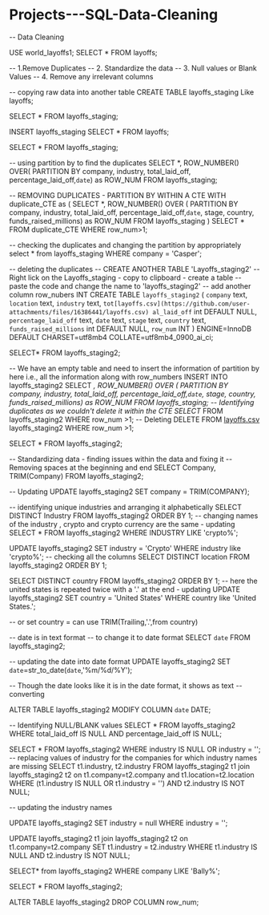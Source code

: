 # Projects---SQL-Data-Cleaning

-- Data Cleaning

USE world_layoffs1;
SELECT *
FROM layoffs;


-- 1.Remove Duplicates
-- 2. Standardize the data 
-- 3. Null values or Blank Values
-- 4. Remove any irrelevant columns


-- copying raw data into another table
CREATE TABLE layoffs_staging
Like layoffs;

SELECT *
FROM layoffs_staging;

INSERT layoffs_staging
SELECT *
FROM layoffs;

SELECT *
FROM layoffs_staging;

-- using partition by to find the duplicates
SELECT *,
ROW_NUMBER() OVER(
PARTITION BY company, industry, total_laid_off, percentage_laid_off,`date`) as ROW_NUM
FROM layoffs_staging;

-- REMOVING DUPLICATES - PARTITION BY WITHIN A CTE 
WITH duplicate_CTE as
(
SELECT *,
ROW_NUMBER() OVER (
PARTITION BY company, industry, total_laid_off, percentage_laid_off,`date`, stage, country, funds_raised_millions) as ROW_NUM
FROM layoffs_staging
)
SELECT *
FROM duplicate_CTE
WHERE row_num>1;

-- checking the duplicates and changing the partition by appropriately
select *
from layoffs_staging
WHERE company = 'Casper';

-- deleting the duplicates
-- CREATE ANOTHER TABLE 'Layoffs_staging2'
-- Right lick on the Layoffs_staging - copy to clipboard - create a table
-- paste the code and change the name to 'layoffs_staging2' 
-- add another column row_nubers INT
CREATE TABLE `layoffs_staging2` (
  `company` text,
  `location` text,
  `industry` text,
  `tot[layoffs.csv](https://github.com/user-attachments/files/16386441/layoffs.csv)
al_laid_off` int DEFAULT NULL,
  `percentage_laid_off` text,
  `date` text,
  `stage` text,
  `country` text,
  `funds_raised_millions` int DEFAULT NULL,
  `row_num` INT
) ENGINE=InnoDB DEFAULT CHARSET=utf8mb4 COLLATE=utf8mb4_0900_ai_ci;

SELECT*
FROM layoffs_staging2;

-- We have an empty table and need to insert the information of partition by here i.e., all the information along with row_numbers
INSERT INTO layoffs_staging2
SELECT *,
ROW_NUMBER() OVER (
PARTITION BY company, industry, total_laid_off, percentage_laid_off,`date`, stage, country, funds_raised_millions) as ROW_NUM
FROM layoffs_staging;
-- Identifying duplicates as we couldn't delete it within the CTE 
SELECT*
FROM layoffs_staging2
WHERE row_num >1;
-- Deleting
DELETE
FROM [layoffs.csv](https://github.com/user-attachments/files/16386444/layoffs.csv)
layoffs_staging2
WHERE row_num >1;

SELECT *
FROM layoffs_staging2;

-- Standardizing data - finding issues within the data and fixing it
-- Removing spaces at the beginning and end
SELECT Company, TRIM(Company)
FROM layoffs_staging2; 

-- Updating
UPDATE layoffs_staging2
SET company = TRIM(COMPANY);

-- identifying unique industries and arranging it alphabetically
SELECT DISTINCT Industry
FROM layoffs_staging2
ORDER BY 1;
-- changing names of the industry , crypto and crypto currency are the same - updating 
SELECT *
FROM layoffs_staging2
WHERE INDUSTRY LIKE 'crypto%';



UPDATE layoffs_staging2
SET industry = 'Crypto'
WHERE industry like 'crypto%';
-- checking all the columns
SELECT DISTINCT location
FROM layoffs_staging2
ORDER BY 1;

SELECT DISTINCT country
FROM layoffs_staging2
ORDER BY 1;
-- here the united states is repeated twice with a '.' at the end - updating
UPDATE layoffs_staging2
SET country = 'United States'
WHERE country like 'United States.';

-- or set country = can use TRIM(Trailing,'.',from country)

-- date is in text format
-- to change it to date format
SELECT `date`
FROM layoffs_staging2;

-- updating the date into date format
UPDATE layoffs_staging2
SET `date`=str_to_date(`date`,'%m/%d/%Y');

-- Though the date looks like it is in the date format, it shows as text
-- converting

ALTER TABLE layoffs_staging2
MODIFY COLUMN `date` DATE;

-- Identifying NULL/BLANK values
SELECT *
FROM layoffs_staging2
WHERE total_laid_off IS NULL
AND percentage_laid_off IS NULL;

SELECT *
FROM layoffs_staging2
WHERE industry IS NULL 
OR industry = '';
-- replacing values of industry for the companies for which industry names are missing
SELECT t1.industry, t2.industry
FROM layoffs_staging2 t1
join layoffs_staging2 t2
 on t1.company=t2.company
 and t1.location=t2.location
WHERE (t1.industry IS NULL OR t1.industry = '')
AND t2.industry IS NOT NULL;


-- updating the industry names

UPDATE layoffs_staging2
SET industry = null
WHERE industry = '';

UPDATE layoffs_staging2 t1
join layoffs_staging2 t2
 on t1.company=t2.company
SET t1.industry = t2.industry
WHERE t1.industry IS NULL 
AND t2.industry IS NOT NULL;

SELECT*
from layoffs_staging2
WHERE company LIKE 'Bally%';

SELECT *
FROM layoffs_staging2;

ALTER TABLE layoffs_staging2
DROP COLUMN row_num;


